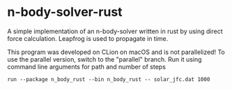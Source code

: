 # n-body-solver-rust

A simple implementation of an n-body-solver written in rust by using direct force calculation. Leapfrog is used to propagate in time.

This program was developed on CLion on macOS and is not parallelized! To use the parallel version, switch to the "parallel" branch.
Run it using command line arguments for path and number of steps
```
run --package n_body_rust --bin n_body_rust -- solar_jfc.dat 1000
```
